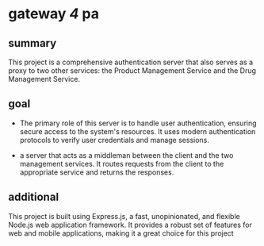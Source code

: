 # gateway _4_ pa
## summary
This project is a comprehensive authentication server that also serves as a proxy to two other services: the Product Management Service and the Drug Management Service.

## goal
* The primary role of this server is to handle user authentication, ensuring secure access to the system's resources. It uses modern authentication protocols to verify user credentials and manage sessions.

* a server that acts as a middleman between the client and the two management services. It routes requests from the client to the appropriate service and returns the responses.

## additional

This project is built using Express.js, a fast, unopinionated, and flexible Node.js web application framework. It provides a robust set of features for web and mobile applications, making it a great choice for this project